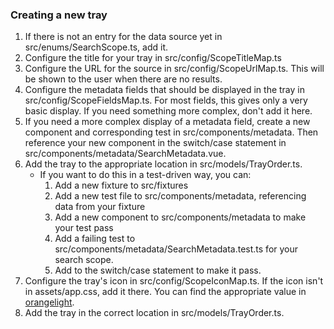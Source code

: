### Creating a new tray

1. If there is not an entry for the data source yet in src/enums/SearchScope.ts, add it.
1. Configure the title for your tray in src/config/ScopeTitleMap.ts
1. Configure the URL for the source in src/config/ScopeUrlMap.ts. This will be shown to
   the user when there are no results.
1. Configure the metadata fields that should be displayed in the tray in src/config/ScopeFieldsMap.ts.
   For most fields, this gives only a very basic display. If you need something more complex,
   don't add it here.
1. If you need a more complex display of a metadata field, create a new component and
   corresponding test in src/components/metadata. Then reference your new component in the
   switch/case statement in src/components/metadata/SearchMetadata.vue.
1. Add the tray to the appropriate location in src/models/TrayOrder.ts.
    * If you want to do this in a test-driven way, you can:
        1. Add a new fixture to src/fixtures
        1. Add a new test file to src/components/metadata, referencing data from your fixture
        1. Add a new component to src/components/metadata to make your test pass
        1. Add a failing test to src/components/metadata/SearchMetadata.test.ts for your search scope.
        1. Add to the switch/case statement to make it pass.
1. Configure the tray's icon in src/config/ScopeIconMap.ts.  If the icon isn't in
assets/app.css, add it there. You can find the appropriate value in
[orangelight](https://github.com/pulibrary/orangelight/blob/main/app/assets/stylesheets/icons/variables.scss).
1. Add the tray in the correct location in src/models/TrayOrder.ts.
